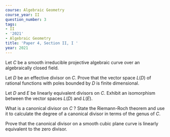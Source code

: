 ```yaml
---
course: Algebraic Geometry
course_year: II
question_number: 3
tags:
- II
- '2021'
- Algebraic Geometry
title: 'Paper 4, Section II, I '
year: 2021
---
```




Let $C$ be a smooth irreducible projective algebraic curve over an algebraically closed field.

Let $D$ be an effective divisor on $C$. Prove that the vector space $L(D)$ of rational functions with poles bounded by $D$ is finite dimensional.

Let $D$ and $E$ be linearly equivalent divisors on $C$. Exhibit an isomorphism between the vector spaces $L(D)$ and $L(E)$.

What is a canonical divisor on $C$ ? State the Riemann-Roch theorem and use it to calculate the degree of a canonical divisor in terms of the genus of $C$.

Prove that the canonical divisor on a smooth cubic plane curve is linearly equivalent to the zero divisor.
